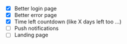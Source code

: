 - [x] Better login page
- [x] Better error page
- [x] Time left countdown (like X days left too ...)
- [ ] Push notifications
- [ ] Landing page